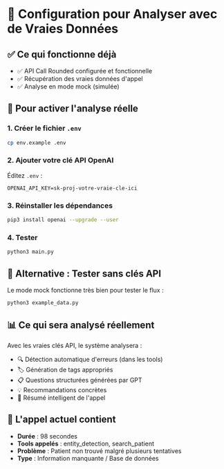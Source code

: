 # 🚀 Configuration pour Analyser avec de Vraies Données

## ✅ Ce qui fonctionne déjà

- ✅ API Call Rounded configurée et fonctionnelle
- ✅ Récupération des vraies données d'appel
- ✅ Analyse en mode mock (simulée)

## 🔑 Pour activer l'analyse réelle

### 1. Créer le fichier `.env`

```bash
cp env.example .env
```

### 2. Ajouter votre clé API OpenAI

Éditez `.env` :
```env
OPENAI_API_KEY=sk-proj-votre-vraie-cle-ici
```

### 3. Réinstaller les dépendances

```bash
pip3 install openai --upgrade --user
```

### 4. Tester

```bash
python3 main.py
```

## 🧪 Alternative : Tester sans clés API

Le mode mock fonctionne très bien pour tester le flux :
```bash
python3 example_data.py
```

## 📊 Ce qui sera analysé réellement

Avec les vraies clés API, le système analysera :
- 🔍 Détection automatique d'erreurs (dans les tools)
- 🏷️ Génération de tags appropriés  
- 📋 Questions structurées générées par GPT
- 💡 Recommandations concrètes
- 📝 Résumé intelligent de l'appel

## 🎯 L'appel actuel contient

- **Durée** : 98 secondes
- **Tools appelés** : entity_detection, search_patient
- **Problème** : Patient non trouvé malgré plusieurs tentatives
- **Type** : Information manquante / Base de données

